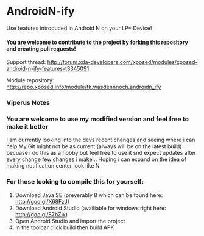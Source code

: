 # AndroidN-ify
Use features introduced in Android N on your LP+ Device!

#### You are welcome to contribute to the project by forking this repository and creating pull requests!


Support thread: http://forum.xda-developers.com/xposed/modules/xposed-android-n-ify-features-t3345091

Module repository: http://repo.xposed.info/module/tk.wasdennnoch.androidn_ify

### Viperus Notes

### You are welcome to use my modified version and feel free to make it better
I am currently looking into the devs recent changes and seeing where i can help
My Git might not be as current (always will be on the latest build) becuase i do this as a hobby but feel free to use it snd expect updates after every change few changes i make... Hoping i can expand on the idea of making notification center look like N

### For those looking to compile this for yourself:
1. Download Java SE (preverably 8 which can be found here: http://goo.gl/X68FzJ)
2. Download Android Studio (availiable for windows right here: http://goo.gl/87bZIx)
3. Open Android Studio and import the project
4. In the toolbar click build then build APK


